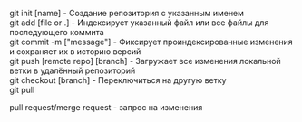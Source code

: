 git init [name] - Создание репозитория с указанным именем  
git add [file or .] - Индексирует указанный файл или все файлы для последующего коммита   
git commit -m ["message"] - Фиксирует проиндексированные изменения и сохраняет их в историю версий  
git push [remote repo] [branch] - Загружает все изменения локальной ветки в удалённый репозиторий  
git checkout [branch] - Переключиться на другую ветку  
git pull

pull request/merge request - запрос на изменения  